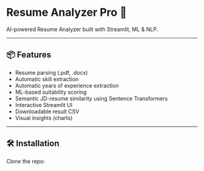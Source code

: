# Resume Analyzer Pro 🚀

AI-powered Resume Analyzer built with Streamlit, ML & NLP.

---

## 📦 Features

- Resume parsing (.pdf, .docx)
- Automatic skill extraction
- Automatic years of experience extraction
- ML-based suitability scoring
- Semantic JD-resume similarity using Sentence Transformers
- Interactive Streamlit UI
- Downloadable result CSV
- Visual insights (charts)

---

## 🛠 Installation

Clone the repo:

